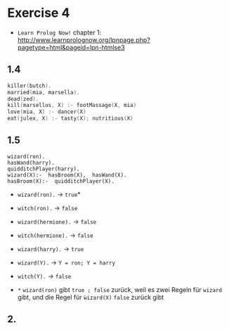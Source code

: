# Exercise 4
- `Learn Prolog Now!` chapter 1: <http://www.learnprolognow.org/lpnpage.php?pagetype=html&pageid=lpn-htmlse3>

## 1.4
```c
killer(butch).
married(mia, marsella).
dead(zed).
kill(marsellus, X) :- footMassage(X, mia)
love(mia, X) :- dancer(X)
eat(julex, X) :- tasty(X); nutritious(X)
```

## 1.5
```
wizard(ron).
hasWand(harry).
quidditchPlayer(harry).
wizard(X):-  hasBroom(X),  hasWand(X).
hasBroom(X):-  quidditchPlayer(X). 
```

- `wizard(ron).` -> `true`*
- `witch(ron).` -> `false`
- `wizard(hermione).` -> `false`
- `witch(hermione).` -> `false`
- `wizard(harry).` -> `true`
- `wizard(Y).` -> `Y = ron; Y = harry`
- `witch(Y).` -> `false`

- `*` `wizard(ron)` gibt `true ; false` zurück, weil es zwei Regeln für `wizard` gibt, und die Regel für `ẁizard(X)` `false` zurück gibt

## 2.
